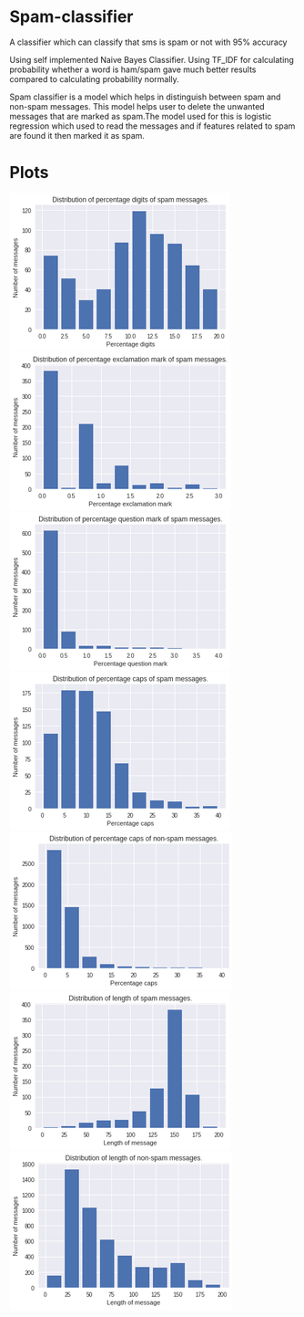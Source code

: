 # Spam-classifier
A classifier which can classify that sms is spam or not with 95% accuracy

Using self implemented Naive Bayes Classifier. Using TF_IDF for calculating probability whether a word is ham/spam gave much better results compared to calculating probability normally. 

Spam classifier is a model which helps in distinguish between spam and non-spam messages. This model helps user to delete the unwanted messages that are marked as spam.The model used for this is logistic regression which used to read the messages and if features related to spam are found it then marked it as spam.

# Plots

<img src="Images/plot1.png">
<img src="Images/plot2.png">
<img src="Images/plot3.png">
<img src="Images/plot5.png">
<img src="Images/plot6.png">
<img src="Images/plot7.png">
<img src="Images/plot8.png">